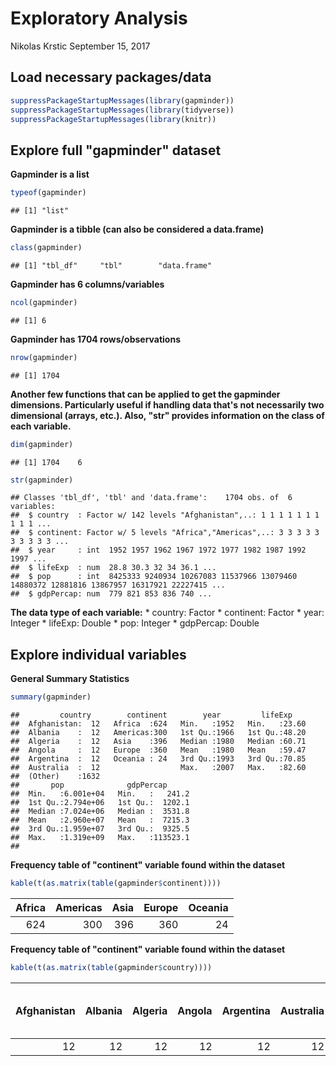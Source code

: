 Exploratory Analysis
================
Nikolas Krstic
September 15, 2017

Load necessary packages/data
----------------------------

``` r
suppressPackageStartupMessages(library(gapminder))
suppressPackageStartupMessages(library(tidyverse))
suppressPackageStartupMessages(library(knitr))
```

Explore full "gapminder" dataset
--------------------------------

**Gapminder is a list**

``` r
typeof(gapminder)
```

    ## [1] "list"

**Gapminder is a tibble (can also be considered a data.frame)**

``` r
class(gapminder)
```

    ## [1] "tbl_df"     "tbl"        "data.frame"

**Gapminder has 6 columns/variables**

``` r
ncol(gapminder)
```

    ## [1] 6

**Gapminder has 1704 rows/observations**

``` r
nrow(gapminder)
```

    ## [1] 1704

**Another few functions that can be applied to get the gapminder dimensions. Particularly useful if handling data that's not necessarily two dimensional (arrays, etc.). Also, "str" provides information on the class of each variable.**

``` r
dim(gapminder)
```

    ## [1] 1704    6

``` r
str(gapminder)
```

    ## Classes 'tbl_df', 'tbl' and 'data.frame':    1704 obs. of  6 variables:
    ##  $ country  : Factor w/ 142 levels "Afghanistan",..: 1 1 1 1 1 1 1 1 1 1 ...
    ##  $ continent: Factor w/ 5 levels "Africa","Americas",..: 3 3 3 3 3 3 3 3 3 3 ...
    ##  $ year     : int  1952 1957 1962 1967 1972 1977 1982 1987 1992 1997 ...
    ##  $ lifeExp  : num  28.8 30.3 32 34 36.1 ...
    ##  $ pop      : int  8425333 9240934 10267083 11537966 13079460 14880372 12881816 13867957 16317921 22227415 ...
    ##  $ gdpPercap: num  779 821 853 836 740 ...

**The data type of each variable:** \* country: Factor \* continent: Factor \* year: Integer \* lifeExp: Double \* pop: Integer \* gdpPercap: Double

Explore individual variables
----------------------------

**General Summary Statistics**

``` r
summary(gapminder)
```

    ##         country        continent        year         lifeExp     
    ##  Afghanistan:  12   Africa  :624   Min.   :1952   Min.   :23.60  
    ##  Albania    :  12   Americas:300   1st Qu.:1966   1st Qu.:48.20  
    ##  Algeria    :  12   Asia    :396   Median :1980   Median :60.71  
    ##  Angola     :  12   Europe  :360   Mean   :1980   Mean   :59.47  
    ##  Argentina  :  12   Oceania : 24   3rd Qu.:1993   3rd Qu.:70.85  
    ##  Australia  :  12                  Max.   :2007   Max.   :82.60  
    ##  (Other)    :1632                                                
    ##       pop              gdpPercap       
    ##  Min.   :6.001e+04   Min.   :   241.2  
    ##  1st Qu.:2.794e+06   1st Qu.:  1202.1  
    ##  Median :7.024e+06   Median :  3531.8  
    ##  Mean   :2.960e+07   Mean   :  7215.3  
    ##  3rd Qu.:1.959e+07   3rd Qu.:  9325.5  
    ##  Max.   :1.319e+09   Max.   :113523.1  
    ## 

**Frequency table of "continent" variable found within the dataset**

``` r
kable(t(as.matrix(table(gapminder$continent))))
```

|  Africa|  Americas|  Asia|  Europe|  Oceania|
|-------:|---------:|-----:|-------:|--------:|
|     624|       300|   396|     360|       24|

**Frequency table of "continent" variable found within the dataset**

``` r
kable(t(as.matrix(table(gapminder$country))))
```

|  Afghanistan|  Albania|  Algeria|  Angola|  Argentina|  Australia|  Austria|  Bahrain|  Bangladesh|  Belgium|  Benin|  Bolivia|  Bosnia and Herzegovina|  Botswana|  Brazil|  Bulgaria|  Burkina Faso|  Burundi|  Cambodia|  Cameroon|  Canada|  Central African Republic|  Chad|  Chile|  China|  Colombia|  Comoros|  Congo, Dem. Rep.|  Congo, Rep.|  Costa Rica|  Cote d'Ivoire|  Croatia|  Cuba|  Czech Republic|  Denmark|  Djibouti|  Dominican Republic|  Ecuador|  Egypt|  El Salvador|  Equatorial Guinea|  Eritrea|  Ethiopia|  Finland|  France|  Gabon|  Gambia|  Germany|  Ghana|  Greece|  Guatemala|  Guinea|  Guinea-Bissau|  Haiti|  Honduras|  Hong Kong, China|  Hungary|  Iceland|  India|  Indonesia|  Iran|  Iraq|  Ireland|  Israel|  Italy|  Jamaica|  Japan|  Jordan|  Kenya|  Korea, Dem. Rep.|  Korea, Rep.|  Kuwait|  Lebanon|  Lesotho|  Liberia|  Libya|  Madagascar|  Malawi|  Malaysia|  Mali|  Mauritania|  Mauritius|  Mexico|  Mongolia|  Montenegro|  Morocco|  Mozambique|  Myanmar|  Namibia|  Nepal|  Netherlands|  New Zealand|  Nicaragua|  Niger|  Nigeria|  Norway|  Oman|  Pakistan|  Panama|  Paraguay|  Peru|  Philippines|  Poland|  Portugal|  Puerto Rico|  Reunion|  Romania|  Rwanda|  Sao Tome and Principe|  Saudi Arabia|  Senegal|  Serbia|  Sierra Leone|  Singapore|  Slovak Republic|  Slovenia|  Somalia|  South Africa|  Spain|  Sri Lanka|  Sudan|  Swaziland|  Sweden|  Switzerland|  Syria|  Taiwan|  Tanzania|  Thailand|  Togo|  Trinidad and Tobago|  Tunisia|  Turkey|  Uganda|  United Kingdom|  United States|  Uruguay|  Venezuela|  Vietnam|  West Bank and Gaza|  Yemen, Rep.|  Zambia|  Zimbabwe|
|------------:|--------:|--------:|-------:|----------:|----------:|--------:|--------:|-----------:|--------:|------:|--------:|-----------------------:|---------:|-------:|---------:|-------------:|--------:|---------:|---------:|-------:|-------------------------:|-----:|------:|------:|---------:|--------:|-----------------:|------------:|-----------:|--------------:|--------:|-----:|---------------:|--------:|---------:|-------------------:|--------:|------:|------------:|------------------:|--------:|---------:|--------:|-------:|------:|-------:|--------:|------:|-------:|----------:|-------:|--------------:|------:|---------:|-----------------:|--------:|--------:|------:|----------:|-----:|-----:|--------:|-------:|------:|--------:|------:|-------:|------:|-----------------:|------------:|-------:|--------:|--------:|--------:|------:|-----------:|-------:|---------:|-----:|-----------:|----------:|-------:|---------:|-----------:|--------:|-----------:|--------:|--------:|------:|------------:|------------:|----------:|------:|--------:|-------:|-----:|---------:|-------:|---------:|-----:|------------:|-------:|---------:|------------:|--------:|--------:|-------:|----------------------:|-------------:|--------:|-------:|-------------:|----------:|----------------:|---------:|--------:|-------------:|------:|----------:|------:|----------:|-------:|------------:|------:|-------:|---------:|---------:|-----:|--------------------:|--------:|-------:|-------:|---------------:|--------------:|--------:|----------:|--------:|-------------------:|------------:|-------:|---------:|
|           12|       12|       12|      12|         12|         12|       12|       12|          12|       12|     12|       12|                      12|        12|      12|        12|            12|       12|        12|        12|      12|                        12|    12|     12|     12|        12|       12|                12|           12|          12|             12|       12|    12|              12|       12|        12|                  12|       12|     12|           12|                 12|       12|        12|       12|      12|     12|      12|       12|     12|      12|         12|      12|             12|     12|        12|                12|       12|       12|     12|         12|    12|    12|       12|      12|     12|       12|     12|      12|     12|                12|           12|      12|       12|       12|       12|     12|          12|      12|        12|    12|          12|         12|      12|        12|          12|       12|          12|       12|       12|     12|           12|           12|         12|     12|       12|      12|    12|        12|      12|        12|    12|           12|      12|        12|           12|       12|       12|      12|                     12|            12|       12|      12|            12|         12|               12|        12|       12|            12|     12|         12|     12|         12|      12|           12|     12|      12|        12|        12|    12|                   12|       12|      12|      12|              12|             12|       12|         12|       12|                  12|           12|      12|        12|
